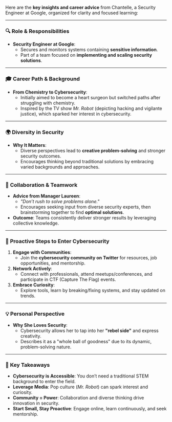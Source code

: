 Here are the **key insights and career advice** from Chantelle, a Security Engineer at Google, organized for clarity and focused learning:

---

### 🔍 **Role & Responsibilities**  
- **Security Engineer at Google**:  
  - Secures and monitors systems containing **sensitive information**.  
  - Part of a team focused on **implementing and scaling security solutions**.  

---

### 🎓 **Career Path & Background**  
- **From Chemistry to Cybersecurity**:  
  - Initially aimed to become a heart surgeon but switched paths after struggling with chemistry.  
  - Inspired by the TV show *Mr. Robot* (depicting hacking and vigilante justice), which sparked her interest in cybersecurity.  

---

### 🌍 **Diversity in Security**  
- **Why It Matters**:  
  - Diverse perspectives lead to **creative problem-solving** and stronger security outcomes.  
  - Encourages thinking beyond traditional solutions by embracing varied backgrounds and approaches.  

---

### 🤝 **Collaboration & Teamwork**  
- **Advice from Manager Laureen**:  
  - *"Don’t rush to solve problems alone."*  
  - Encourages seeking input from diverse security experts, then brainstorming together to find **optimal solutions**.  
- **Outcome**: Teams consistently deliver stronger results by leveraging collective knowledge.  

---

### 🚀 **Proactive Steps to Enter Cybersecurity**  
1. **Engage with Communities**:  
   - Join the **cybersecurity community on Twitter** for resources, job opportunities, and mentorship.  
2. **Network Actively**:  
   - Connect with professionals, attend meetups/conferences, and participate in CTF (Capture The Flag) events.  
3. **Embrace Curiosity**:  
   - Explore tools, learn by breaking/fixing systems, and stay updated on trends.  

---

### 💡 **Personal Perspective**  
- **Why She Loves Security**:  
  - Cybersecurity allows her to tap into her **"rebel side"** and express creativity.  
  - Describes it as a "whole ball of goodness" due to its dynamic, problem-solving nature.  

---

### 📌 **Key Takeaways**  
- **Cybersecurity is Accessible**: You don’t need a traditional STEM background to enter the field.  
- **Leverage Media**: Pop culture (*Mr. Robot*) can spark interest and curiosity.  
- **Community = Power**: Collaboration and diverse thinking drive innovation in security.  
- **Start Small, Stay Proactive**: Engage online, learn continuously, and seek mentorship.  
